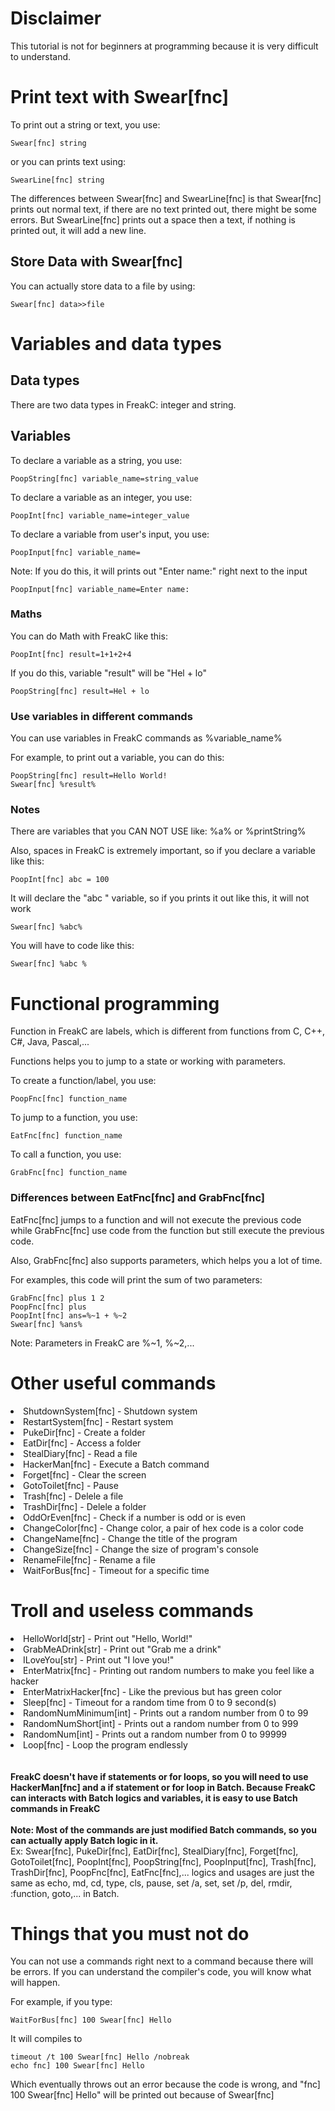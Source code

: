 # Disclaimer
This tutorial is not for beginners at programming because it is very difficult to understand.

# Print text with Swear[fnc]
To print out a string or text, you use:

	Swear[fnc] string

or you can prints text using:

	SwearLine[fnc] string

The differences between Swear[fnc] and SwearLine[fnc] is that Swear[fnc] prints out normal text, if there are no text printed out, there might be some errors. But SwearLine[fnc] prints out a space then a text, if nothing is printed out, it will add a new line.

## Store Data with Swear[fnc]
You can actually store data to a file by using:

	Swear[fnc] data>>file


# Variables and data types

## Data types
There are two data types in FreakC: integer and string.

## Variables
To declare a variable as a string, you use:

	PoopString[fnc] variable_name=string_value

To declare a variable as an integer, you use:

	PoopInt[fnc] variable_name=integer_value

To declare a variable from user's input, you use:

	PoopInput[fnc] variable_name=

Note: If you do this, it will prints out "Enter name:" right next to the input

	PoopInput[fnc] variable_name=Enter name:

### Maths 
You can do Math with FreakC like this:

	PoopInt[fnc] result=1+1+2+4

If you do this, variable "result" will be "Hel + lo"

	PoopString[fnc] result=Hel + lo

### Use variables in different commands
You can use variables in FreakC commands as %variable_name%

For example, to print out a variable, you can do this:

	PoopString[fnc] result=Hello World!
	Swear[fnc] %result%

### Notes
There are variables that you CAN NOT USE like: %a% or %printString%

Also, spaces in FreakC is extremely important, so if you declare a variable like this:

	PoopInt[fnc] abc = 100

It will declare the "abc " variable, so if you prints it out like this, it will not work

	Swear[fnc] %abc%
	
You will have to code like this:

	Swear[fnc] %abc %

# Functional programming
Function in FreakC are labels, which is different from functions from C, C++, C#, Java, Pascal,...

Functions helps you to jump to a state or working with parameters.

To create a function/label, you use:

	PoopFnc[fnc] function_name

To jump to a function, you use:

	EatFnc[fnc] function_name

To call a function, you use:

	GrabFnc[fnc] function_name

### Differences between EatFnc[fnc] and GrabFnc[fnc]
EatFnc[fnc] jumps to a function and will not execute the previous code while GrabFnc[fnc] use code from the function but still execute the previous code.

Also, GrabFnc[fnc] also supports parameters, which helps you a lot of time.

For examples, this code will print the sum of two parameters:

	GrabFnc[fnc] plus 1 2
	PoopFnc[fnc] plus
	PoopInt[fnc] ans=%~1 + %~2
	Swear[fnc] %ans%

Note: Parameters in FreakC are %~1, %~2,...

# Other useful commands
<li>ShutdownSystem[fnc] - Shutdown system</li>
<li>RestartSystem[fnc] - Restart system</li>
<li>PukeDir[fnc] - Create a folder</li>
<li>EatDir[fnc] - Access a folder</li>
<li>StealDiary[fnc] - Read a file</li>
<li>HackerMan[fnc] - Execute a Batch command</li>
<li>Forget[fnc] - Clear the screen</li>
<li>GotoToilet[fnc] - Pause</li>
<li>Trash[fnc] - Delele a file</li>
<li>TrashDir[fnc] - Delele a folder</li>
<li>OddOrEven[fnc] - Check if a number is odd or is even</li>
<li>ChangeColor[fnc] - Change color, a pair of hex code is a color code</li>
<li>ChangeName[fnc] - Change the title of the program</li>
<li>ChangeSize[fnc] - Change the size of program's console</li>
<li>RenameFile[fnc] - Rename a file</li>
<li>WaitForBus[fnc] - Timeout for a specific time</li>


# Troll and useless commands
<li>HelloWorld[str] - Print out "Hello, World!"</li>
<li>GrabMeADrink[str] - Print out "Grab me a drink"</li>
<li>ILoveYou[str] - Print out "I love you!"</li>
<li>EnterMatrix[fnc] - Printing out random numbers to make you feel like a hacker</li>
<li>EnterMatrixHacker[fnc] - Like the previous but has green color</li>
<li>Sleep[fnc] - Timeout for a random time from 0 to 9 second(s)</li>
<li>RandomNumMinimum[int] - Prints out a random number from 0 to 99</li>
<li>RandomNumShort[int] - Prints out a random number from 0 to 999</li>
<li>RandomNum[int] - Prints out a random number from 0 to 99999</li>
<li>Loop[fnc] - Loop the program endlessly</li>

<br/>
<br/>
<b>FreakC doesn't have if statements or for loops, so you will need to use HackerMan[fnc] and a if statement or for loop in Batch. Because FreakC can interacts with Batch logics and variables, it is easy to use Batch commands in FreakC</b>
<br/>
<br/>
<b>Note: Most of the commands are just modified Batch commands, so you can actually apply Batch logic in it.</b>
<br/>
Ex: Swear[fnc], PukeDir[fnc], EatDir[fnc], StealDiary[fnc], Forget[fnc], GotoToilet[fnc], PoopInt[fnc], PoopString[fnc], PoopInput[fnc], Trash[fnc], TrashDir[fnc], PoopFnc[fnc], EatFnc[fnc],... logics and usages are just the same as echo, md, cd, type, cls, pause, set /a, set, set /p, del, rmdir, :function, goto,... in Batch.
<br/>

# Things that you must not do
You can not use a commands right next to a command because there will be errors. If you can understand the compiler's code, you will know what will happen.

For example, if you type:

	WaitForBus[fnc] 100 Swear[fnc] Hello

It will compiles to

	timeout /t 100 Swear[fnc] Hello /nobreak
	echo fnc] 100 Swear[fnc] Hello
	
Which eventually throws out an error because the code is wrong, and "fnc] 100 Swear[fnc] Hello" will be printed out because of Swear[fnc]
